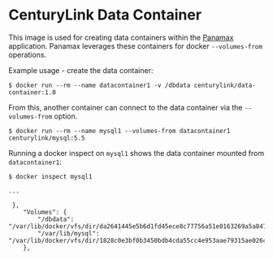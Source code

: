 CenturyLink Data Container
=====================

This image is used for creating data containers within the [Panamax](http://panamax.io) application. Panamax leverages these containers for docker `--volumes-from` operations.

Example usage - create the data container:

`$ docker run --rm --name datacontainer1 -v /dbdata centurylink/data-container:1.0`

From this, another container can connect to the data container via the `--volumes-from` option.

`$ docker run --rm --name mysql1 --volumes-from datacontainer1 centurylink/mysql:5.5`

Running a docker inspect on `mysql1` shows the data container mounted from `datacontainer1`:

```
$ docker inspect mysql1

...

 },
    "Volumes": {
        "/dbdata": "/var/lib/docker/vfs/dir/da2641445e5b6d1fd45ece8c77756a51e0163269a5a8476bb989a296535330eb",
        "/var/lib/mysql": "/var/lib/docker/vfs/dir/1828c0e3bf0b3450bdb4cda55cc4e953aae79315ae026caaf13d5605a31f7f1c"
    },
``` 
